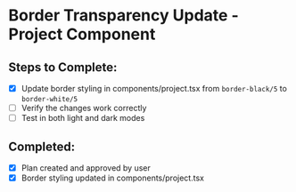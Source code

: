 # Border Transparency Update - Project Component

## Steps to Complete:
- [x] Update border styling in components/project.tsx from `border-black/5` to `border-white/5`
- [ ] Verify the changes work correctly
- [ ] Test in both light and dark modes

## Completed:
- [x] Plan created and approved by user
- [x] Border styling updated in components/project.tsx
